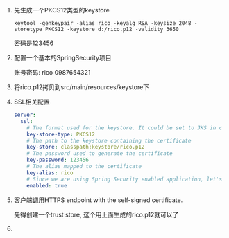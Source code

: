 1. 先生成一个PKCS12类型的keystore

   ```shell
   keytool -genkeypair -alias rico -keyalg RSA -keysize 2048 -storetype PKCS12 -keystore d:/rico.p12 -validity 3650
   ```

   密码是123456

2. 配置一个基本的SpringSecurity项目

   账号密码: rico 0987654321

3. 将rico.p12拷贝到src/main/resources/keystore下

4. SSL相关配置

   ```yaml
   server:
     ssl:
       # The format used for the keystore. It could be set to JKS in case it is a JKS file
       key-store-type: PKCS12
       # The path to the keystore containing the certificate
       key-store: classpath:keystore/rico.p12
       # The password used to generate the certificate
       key-password: 123456
       # The alias mapped to the certificate
       key-alias: rico
       # Since we are using Spring Security enabled application, let's configure it to accept only HTTPS requests
       enabled: true
   ```

5. 客户端调用HTTPS endpoint with the self-signed certificate.

   先得创建一个trust store, 这个用上面生成的rico.p12就可以了

6. 






